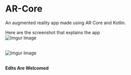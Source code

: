 # AR-Core
An augmented reality app made using AR Core and Kotlin.

Here are the screenshot that explains the app<br>
![Imgur Image](https://firebasestorage.googleapis.com/v0/b/weather-and-pollution-app.appspot.com/o/github%20images%2Fa2.jpeg?alt=media&token=aeae16dd-65f0-48ca-b329-6fc63a9dbbda)<br><br>

![Imgur Image](https://firebasestorage.googleapis.com/v0/b/weather-and-pollution-app.appspot.com/o/github%20images%2Fa1.jpeg?alt=media&token=6c0f8615-449b-4677-b17a-f212c4ee0cc0)<br><br>

**Edits Are Welcomed**
